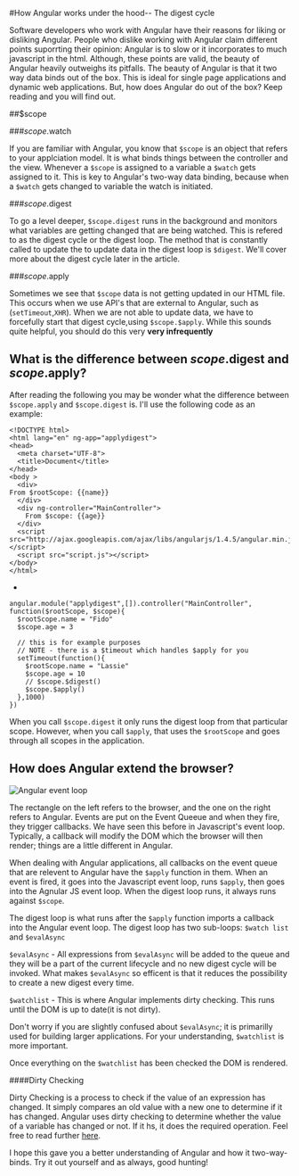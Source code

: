 #How Angular works under the hood-- The digest cycle


Software developers who work with Angular have their reasons for liking or disliking Angular. People who dislike working with Angular claim different points suporrting their opinion: Angular is to slow or it incorporates to much javascript in the html. Although, these points are valid, the beauty of Angular heavily outweighs its pitfalls. The beauty of Angular is that it two way data binds out of the box. This is ideal for single page applications and dynamic web applications. But, how does Angular do out of the box? Keep reading and you will find out.

##$scope

###$scope.$watch

If you are familiar with Angular, you know that `$scope` is an object that refers to your applciation model. It is what binds things between the controller and the view. Whenever a `$scope` is assigned to a variable a `$watch` gets assigned to it. This is key to Angular's two-way data binding, because when a `$watch` gets changed to variable the watch is initiated. 

###$scope.$digest

To go a level deeper, `$scope.digest` runs in the background and monitors what variables are getting changed that are being watched. This is refered to as the digest cycle or the digest loop. The method that is constantly called to update the to update data in the digest loop is `$digest`. We'll cover more about the digest cycle later in the article.

###$scope.$apply

Sometimes we see that `$scope` data is not getting updated in our HTML file. This occurs when we use API's that are external to Angular, such as (`setTimeout`,`XHR`). When we are not able to update data, we have to forcefully start that digest cycle,using `$scope.$apply`. While this sounds quite helpful, you should do this very **very infrequently**

## What is the difference between $scope.$digest and $scope.$apply?

After reading the following you may be wonder what the difference between `$scope.apply` and `$scope.digest` is. I'll use the following code as an example:

	<!DOCTYPE html>
	<html lang="en" ng-app="applydigest">
	<head>
	  <meta charset="UTF-8">
	  <title>Document</title>
	</head>
	<body >
	  <div>
    From $rootScope: {{name}}
	  </div>
	  <div ng-controller="MainController">
    	From $scope: {{age}}
	  </div>
	  <script src="http://ajax.googleapis.com/ajax/libs/angularjs/1.4.5/angular.min.js"></script>
	  <script src="script.js"></script>
	</body>
	</html>
-
	
	angular.module("applydigest",[]).controller("MainController", function($rootScope, $scope){
	  $rootScope.name = "Fido"
	  $scope.age = 3

	  // this is for example purposes
	  // NOTE - there is a $timeout which handles $apply for you
	  setTimeout(function(){
	    $rootScope.name = "Lassie"
	    $scope.age = 10
	    // $scope.$digest()
	    $scope.$apply()
	  },1000)
	})

When you call `$scope.digest` it only runs the digest loop from that  particular scope. However, when you call `$apply`, that uses the `$rootScope` and goes through all scopes in the application.


## How does Angular extend the browser?

![Angular event loop](https://docs.angularjs.org/img/guide/concepts-runtime.png)

The rectangle on the left refers to the browser, and the one on the right refers to Angular. Events are put on the Event Queeue and when they fire, they trigger callbacks. We have seen this before in Javascript's event loop. Typically, a callback will modify the DOM which the browser will then render; things are a little different in Angular.

When dealing with Angular  applications, all callbacks on the event queue that are relevent to Angular have the `$apply` function in them. When an event is fired, it goes into the Javascript event loop, runs `$apply`, then goes into the Agnular JS event loop. When the digest loop runs, it always runs against `$scope`.

The digest loop is what runs after the `$apply` function imports a callback into the Angular event loop. The digest loop has two sub-loops: `$watch list` and `$evalAsync`

`$evalAsync` - All expressions from `$evalAsync` will be added to the queue and they will be a part of the current lifecycle and no new digest cycle will be invoked. What makes `$evalAsync` so efficent is that it reduces the possibility to create a new digest every time. 

`$watchlist` - This is where Angular implements dirty checking. This runs until the DOM is up to date(it is not dirty).

Don't worry if you are slightly confused about `$evalAsync`; it is primarilly used for building larger applications. For your understanding, `$watchlist` is more important. 

Once everything on the `$watchlist` has been checked the DOM is rendered.

####Dirty Checking

Dirty Checking is a process to check if the value of an expression has changed. It simply compares an old value with a new one to determine if it has changed. Angular uses dirty checking to determine whether the value of a variable has changed or not. If it hs, it does the required operation. Feel free to read further [here](http://stackoverflow.com/questions/24698620/dirty-checking-on-angular).

I hope this gave you a better understanding of Angular and how it two-way-binds. Try it out yourself and as always, good hunting!